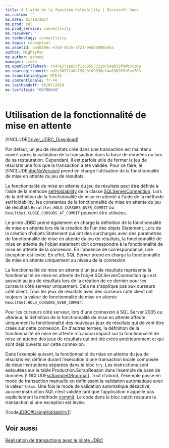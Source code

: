 ```yaml
---
title: À l’aide de la fonction Holdability | Microsoft Docs
ms.custom: ''
ms.date: 01/19/2017
ms.prod: sql
ms.prod_service: connectivity
ms.reviewer: ''
ms.technology: connectivity
ms.topic: conceptual
ms.assetid: aa48306c-e7a0-4dcb-af21-9ebb6898e45a
author: MightyPen
ms.author: genemi
manager: jroth
ms.openlocfilehash: cc47a271ea3cf1cc8553322dc58eb32f0db6c16e
ms.sourcegitcommit: ad2e98972a0e739c0fd2038ef4a030265f0ee788
ms.translationtype: MTE75
ms.contentlocale: fr-FR
ms.lasthandoff: 06/07/2019
ms.locfileid: "66798649"
---
```

# <a name="using-holdability"></a>Utilisation de la fonctionnalité de mise en attente

[!INCLUDE[Driver_JDBC_Download](../../includes/driver_jdbc_download.md)]

Par défaut, un jeu de résultats créé dans une transaction est maintenu ouvert après la validation de la transaction dans la base de données ou lors de sa restauration. Cependant, il est parfois utile de fermer le jeu de résultats une fois que la transaction a été validée. Pour ce faire, le [!INCLUDE[jdbcNoVersion](../../includes/jdbcnoversion_md.md)] prend en charge l’utilisation de la fonctionnalité de mise en attente du jeu de résultats.

La fonctionnalité de mise en attente du jeu de résultats peut être définie à l’aide de la méthode [setHoldability](../../connect/jdbc/reference/setholdability-method-sqlserverconnection.md) de la classe [SQLServerConnection](../../connect/jdbc/reference/sqlserverconnection-class.md). Lors de la définition de la fonctionnalité de mise en attente à l'aide de la méthode setHoldability, les constantes de la fonctionnalité de mise en attente du jeu de résultats `ResultSet.HOLD_CURSORS_OVER_COMMIT` ou `ResultSet.CLOSE_CURSORS_AT_COMMIT` peuvent être utilisées.

Le pilote JDBC prend également en charge la définition de la fonctionnalité de mise en attente lors de la création de l'un des objets Statement. Lors de la création d'objets Statement qui ont des surcharges avec des paramètres de fonctionnalité de mise en attente du jeu de résultats, la fonctionnalité de mise en attente de l'objet statement doit correspondre à la fonctionnalité de mise en attente de la connexion. En l'absence de correspondance, une exception est levée. En effet, SQL Server prend en charge la fonctionnalité de mise en attente uniquement au niveau de la connexion.

La fonctionnalité de mise en attente d’un jeu de résultats représente la fonctionnalité de mise en attente de l’objet SQLServerConnection qui est associé au jeu de résultats lors de la création de ce dernier pour les curseurs côté serveur uniquement. Cela ne s'applique pas aux curseurs côté client. Tous les jeux de résultats avec des curseurs côté client ont toujours la valeur de fonctionnalité de mise en attente `ResultSet.HOLD_CURSORS_OVER_COMMIT`.

Pour les curseurs côté serveur, lors d'une connexion à SQL Server 2005 ou ultérieur, la définition de la fonctionnalité de mise en attente affecte uniquement la fonctionnalité des nouveaux jeux de résultats qui doivent être créés sur cette connexion. En d'autres termes, la définition de la fonctionnalité de mise en attente n'a aucun impact sur la fonctionnalité de mise en attente des jeux de résultats qui ont été créés antérieurement et qui sont déjà ouverts sur cette connexion.

Dans l’exemple suivant, la fonctionnalité de mise en attente du jeu de résultats est définie durant l’exécution d’une transaction locale composée de deux instructions séparées dans le bloc `try`. Les instructions sont exécutées sur la table Production.ScrapReason dans l’exemple de base de données [!INCLUDE[ssSampleDBnormal](../../includes/sssampledbnormal_md.md)]. Tout d'abord, l'exemple passe en mode de transaction manuelle en définissant la validation automatique avec la valeur `false`. Une fois le mode de validation automatique désactivé, aucune instruction SQL n’est validée tant que l’application n’appelle pas explicitement la méthode [commit](../../connect/jdbc/reference/commit-method-sqlserverconnection.md). Le code dans le bloc catch restaure la transaction si une exception est levée.

[!code[JDBC#UsingHoldability1](../../connect/jdbc/codesnippet/Java/using-holdability_1.java)]

## <a name="see-also"></a>Voir aussi

[Réalisation de transactions avec le pilote JDBC](../../connect/jdbc/performing-transactions-with-the-jdbc-driver.md)
